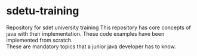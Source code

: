 # sdetu-training
Repository for sdet university training
This repository has core concepts of java with their implementation.
These code examples have been implemented from scratch.   
These are mandatory topics that a junior java developer has to know.

